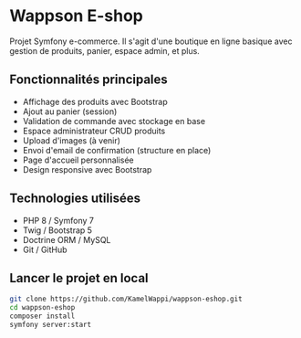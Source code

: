 # Wappson E-shop 

Projet Symfony e-commerce. Il s'agit d'une boutique en ligne basique avec gestion de produits, panier, espace admin, et plus.

## Fonctionnalités principales

-  Affichage des produits avec Bootstrap
-  Ajout au panier (session)
-  Validation de commande avec stockage en base
-  Espace administrateur CRUD produits
-  Upload d'images (à venir)
-  Envoi d'email de confirmation (structure en place)
-  Page d'accueil personnalisée
-  Design responsive avec Bootstrap

##  Technologies utilisées

- PHP 8 / Symfony 7
- Twig / Bootstrap 5
- Doctrine ORM / MySQL
- Git / GitHub

##  Lancer le projet en local

```bash
git clone https://github.com/KamelWappi/wappson-eshop.git
cd wappson-eshop
composer install
symfony server:start

